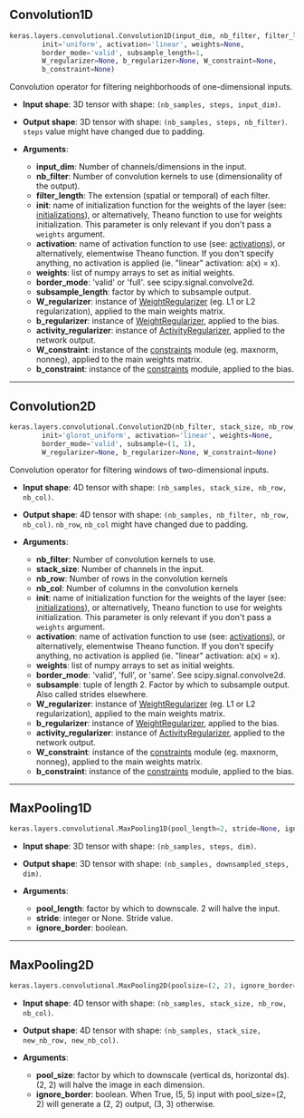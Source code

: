 
## Convolution1D

```python
keras.layers.convolutional.Convolution1D(input_dim, nb_filter, filter_length, 
        init='uniform', activation='linear', weights=None, 
        border_mode='valid', subsample_length=1, 
        W_regularizer=None, b_regularizer=None, W_constraint=None, 
        b_constraint=None)
```

Convolution operator for filtering neighborhoods of one-dimensional inputs.


- __Input shape__: 3D tensor with shape: `(nb_samples, steps, input_dim)`.

- __Output shape__: 3D tensor with shape: `(nb_samples, steps, nb_filter)`. `steps` value might have changed due to padding.

- __Arguments__:
    - __input_dim__: Number of channels/dimensions in the input.
    - __nb_filter__: Number of convolution kernels to use (dimensionality of the output).
    - __filter_length__: The extension (spatial or temporal) of each filter.
    - __init__: name of initialization function for the weights of the layer (see: [initializations](../initializations.md)), or alternatively, Theano function to use for weights initialization. This parameter is only relevant if you don't pass a `weights` argument.
    - __activation__: name of activation function to use (see: [activations](../activations.md)), or alternatively, elementwise Theano function. If you don't specify anything, no activation is applied (ie. "linear" activation: a(x) = x).
    - __weights__: list of numpy arrays to set as initial weights.
    - __border_mode__: 'valid' or 'full'. see scipy.signal.convolve2d.
    - __subsample_length__: factor by which to subsample output.
    - __W_regularizer__: instance of [WeightRegularizer](../regularizers.md) (eg. L1 or L2 regularization), applied to the main weights matrix.
    - __b_regularizer__: instance of [WeightRegularizer](../regularizers.md), applied to the bias.
    - __activity_regularizer__: instance of [ActivityRegularizer](../regularizers.md), applied to the network output.
    - __W_constraint__: instance of the [constraints](../constraints.md) module (eg. maxnorm, nonneg), applied to the main weights matrix.
    - __b_constraint__: instance of the [constraints](../constraints.md) module, applied to the bias.

---

## Convolution2D

```python
keras.layers.convolutional.Convolution2D(nb_filter, stack_size, nb_row, nb_col, 
        init='glorot_uniform', activation='linear', weights=None, 
        border_mode='valid', subsample=(1, 1),
        W_regularizer=None, b_regularizer=None, W_constraint=None)
```

Convolution operator for filtering windows of two-dimensional inputs. 

- __Input shape__: 4D tensor with shape: `(nb_samples, stack_size, nb_row, nb_col)`.

- __Output shape__: 4D tensor with shape: `(nb_samples, nb_filter, nb_row, nb_col)`. `nb_row`, `nb_col` might have changed due to padding.


- __Arguments__:

    - __nb_filter__: Number of convolution kernels to use.
    - __stack_size__: Number of channels in the input.
    - __nb_row__: Number of rows in the convolution kernels
    - __nb_col__: Number of columns in the convolution kernels
    - __init__: name of initialization function for the weights of the layer (see: [initializations](../initializations.md)), or alternatively, Theano function to use for weights initialization. This parameter is only relevant if you don't pass a `weights` argument.
    - __activation__: name of activation function to use (see: [activations](../activations.md)), or alternatively, elementwise Theano function. If you don't specify anything, no activation is applied (ie. "linear" activation: a(x) = x).
    - __weights__: list of numpy arrays to set as initial weights.
    - __border_mode__: 'valid', 'full', or 'same'. See scipy.signal.convolve2d.
    - __subsample__: tuple of length 2. Factor by which to subsample output. Also called strides elsewhere.
    - __W_regularizer__: instance of [WeightRegularizer](../regularizers.md) (eg. L1 or L2 regularization), applied to the main weights matrix.
    - __b_regularizer__: instance of [WeightRegularizer](../regularizers.md), applied to the bias.
    - __activity_regularizer__: instance of [ActivityRegularizer](../regularizers.md), applied to the network output.
    - __W_constraint__: instance of the [constraints](../constraints.md) module (eg. maxnorm, nonneg), applied to the main weights matrix.
    - __b_constraint__: instance of the [constraints](../constraints.md) module, applied to the bias.


---

## MaxPooling1D

```python
keras.layers.convolutional.MaxPooling1D(pool_length=2, stride=None, ignore_border=True)
```

- __Input shape__: 3D tensor with shape: `(nb_samples, steps, dim)`.

- __Output shape__: 3D tensor with shape: `(nb_samples, downsampled_steps, dim)`.

- __Arguments__:

    - __pool_length__: factor by which to downscale. 2 will halve the input.
    - __stride__: integer or None. Stride value.
    - __ignore_border__: boolean.

---

## MaxPooling2D

```python
keras.layers.convolutional.MaxPooling2D(poolsize=(2, 2), ignore_border=True)
```

- __Input shape__: 4D tensor with shape: `(nb_samples, stack_size, nb_row, nb_col)`.

- __Output shape__: 4D tensor with shape: `(nb_samples, stack_size, new_nb_row, new_nb_col)`.

- __Arguments__:

    - __pool_size__: factor by which to downscale (vertical ds, horizontal ds). (2, 2) will halve the image in each dimension.
    - __ignore_border__: boolean. When True, (5, 5) input with pool_size=(2, 2) will generate a (2, 2) output, (3, 3) otherwise.

